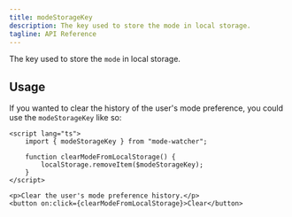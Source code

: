 ```yaml
---
title: modeStorageKey
description: The key used to store the mode in local storage.
tagline: API Reference
---
```


The key used to store the `mode` in local storage.

## Usage

If you wanted to clear the history of the user's mode preference, you could use the `modeStorageKey`
like so:

```svelte
<script lang="ts">
	import { modeStorageKey } from "mode-watcher";

	function clearModeFromLocalStorage() {
		localStorage.removeItem($modeStorageKey);
	}
</script>

<p>Clear the user's mode preference history.</p>
<button on:click={clearModeFromLocalStorage}>Clear</button>
```
